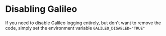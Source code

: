 # Disabling Galileo

If you need to disable Galileo logging entirely, but don't want to remove the code, simply set the environment variable `GALILEO_DISABLED="TRUE"`
